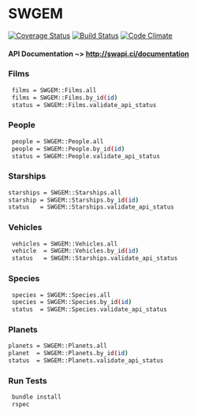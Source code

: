 # SWGEM 
[![Coverage Status](https://coveralls.io/repos/github/igordcsouza/swgem/badge.svg?branch=master)](https://coveralls.io/github/igordcsouza/swgem?branch=master) [![Build Status](https://travis-ci.org/igordcsouza/swgem.svg?branch=master)](https://travis-ci.org/igordcsouza/swgem) [![Code Climate](https://codeclimate.com/github/igordcsouza/swgem/badges/gpa.svg)](https://codeclimate.com/github/igordcsouza/swgem)


#### API Documentation ~> http://swapi.ci/documentation

### Films
```sh
 films = SWGEM::Films.all
 films = SWGEM::Films.by_id(id)
 status = SWGEM::Films.validate_api_status
```
### People
```sh
 people = SWGEM::People.all
 people = SWGEM::People.by_id(id)
 status = SWGEM::People.validate_api_status
```

### Starships
 ```sh
 starships = SWGEM::Starships.all
 starship = SWGEM::Starships.by_id(id)
 status   = SWGEM::Starships.validate_api_status
```
### Vehicles
```sh
 vehicles = SWGEM::Vehicles.all
 vehicle  = SWGEM::Vehicles.by_id(id)
 status   = SWGEM::Starships.validate_api_status
```

### Species
```sh
 species = SWGEM::Species.all
 species = SWGEM::Species.by_id(id)
 status  = SWGEM::Species.validate_api_status
```
### Planets
 ```sh
 planets = SWGEM::Planets.all
 planet  = SWGEM::Planets.by_id(id)
 status  = SWGEM::Planets.validate_api_status
```

### Run Tests
```sh
 bundle install
 rspec
```

